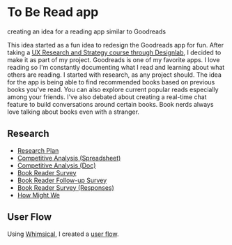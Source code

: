 # To Be Read app
creating an idea for a reading app similar to Goodreads

This idea started as a fun idea to redesign the Goodreads app for fun. After taking a [UX Research and Strategy course through Designlab](https://trydesignlab.com/ux-design-course/), I decided to make it as part of my project. Goodreads is one of my favorite apps. I love reading so I'm constantly documenting what I read and learning about what others are reading. I started with research, as any project should. The idea for the app is being able to find recommended books based on previous books you've read. You can also explore current popular reads especially among your friends. I've also debated about creating a real-time chat feature to build conversations around certain books. Book nerds always love talking about books even with a stranger.

## Research
- [Research Plan](https://docs.google.com/document/d/1NA5L6EZ4SBkbPF0QCFwfjjmmk2r7hYR9iKKw7GYfFGk/edit?usp=sharing)
- [Competitive Analysis (Spreadsheet)](https://drive.google.com/file/d/1S6d_AkDH2VgitKdrr2mYaFn6rbB84U2w/view?usp=sharing)
- [Competitive Analysis (Doc)](https://docs.google.com/document/d/1xkf2JbEbz-BJwCRDgIyLTwToSaW5koq0BjDByGIni5k/edit)
- [Book Reader Survey](https://docs.google.com/forms/d/1Iqt4GAFlX9uUHBavR_7kj3NWqIwSHLUqJ-JrBoU9twQ/edit)
- [Book Reader Follow-up Survey](https://docs.google.com/forms/d/1wmsbGJVbrP3t89NaNA0lSZbclR5VsRkp2cZy4m7hx70/edit)
- [Book Reader Survey (Responses)](https://docs.google.com/spreadsheets/d/1IN3D4Aq58u4vV5kPPnuT33Qr6cbvxLCV4DuEufpPOe4/edit?usp=sharing)
- [How Might We](https://docs.google.com/document/d/1Sl73oJq2qjJp8Ll5pCx9J7VpQLjF6XHw2HxTpXyTOt8/edit?usp=sharing)

## User Flow
Using [Whimsical](https://whimsical.com/), I created a [user flow](https://drive.google.com/file/d/1xGzvfwWc4OCSOvLe688WceUL6C4Py_aB/view?usp=sharing). 

